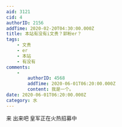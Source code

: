 ```yaml
---
aid: 3121
cid: 4
authorID: 2156
addTime: 2020-02-20T04:30:00.000Z
title: 本站有没有i文贵？郭粉er？
tags:
    - 文贵
    - er
    - 本站
    - 有没有
comments:
    -
        authorID: 4568
        addTime: 2020-06-01T06:20:00.000Z
        content: 我是一个。
date: 2020-06-01T06:20:00.000Z
category: 水
---
```


来 出来吧 皇军正在火热招募中
